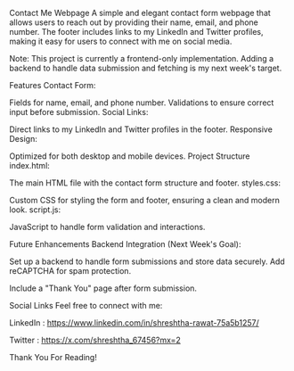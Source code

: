 Contact Me Webpage
A simple and elegant contact form webpage that allows users to reach out by providing their name, email, and phone number. The footer includes links to my LinkedIn and Twitter profiles, making it easy for users to connect with me on social media.

Note: This project is currently a frontend-only implementation. Adding a backend to handle data submission and fetching is my next week's target.

Features
Contact Form:

Fields for name, email, and phone number.
Validations to ensure correct input before submission.
Social Links:

Direct links to my LinkedIn and Twitter profiles in the footer.
Responsive Design:

Optimized for both desktop and mobile devices.
Project Structure
index.html:

The main HTML file with the contact form structure and footer.
styles.css:

Custom CSS for styling the form and footer, ensuring a clean and modern look.
script.js:

JavaScript to handle form validation and interactions.

Future Enhancements
Backend Integration (Next Week's Goal):

Set up a backend to handle form submissions and store data securely.
Add reCAPTCHA for spam protection.

Include a "Thank You" page after form submission.

Social Links
Feel free to connect with me:

LinkedIn : https://www.linkedin.com/in/shreshtha-rawat-75a5b1257/

Twitter : https://x.com/shreshtha_67456?mx=2

Thank You For Reading!
